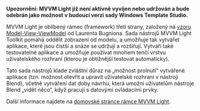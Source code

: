 ﻿**Upozornění: MVVM Light již není aktivně vyvíjen nebo udržován a bude odebrán jako možnost v budoucí verzi sady Windows Template Studio.**

MVVM Light je oblíbený rámec (framework) třetí strany, založený na [vzoru Model-View-ViewModel](https://en.wikipedia.org/wiki/Model%E2%80%93view%E2%80%93viewmodel) od Laurenta Bugniona. Sada nástrojů MVVM Light Toolkit pomáhá oddělit zobrazení od modelu, a umožňuje tak vytvářet aplikace, které jsou čistší a snáze se udržují a rozšiřují. Vytváří také testovatelné aplikace a umožňuje používat mnohem tenčí vrstvu uživatelského rozhraní (kterou je obtížnější testovat automaticky).

Tato sada nástrojů klade zvláštní důraz na „možnost prolnutí“ vytvářené aplikace (tzn. možnost otevřít a upravit uživatelské rozhraní v nástroji Blend), včetně vytváření dat doby návrhu, která umožní uživatelům nástroje Blend „vidět něco“, když pracují s datovými ovládacími prvky.

Další informace najdete na [domovské stránce rámce MVVM Light](http://www.mvvmlight.net/).

